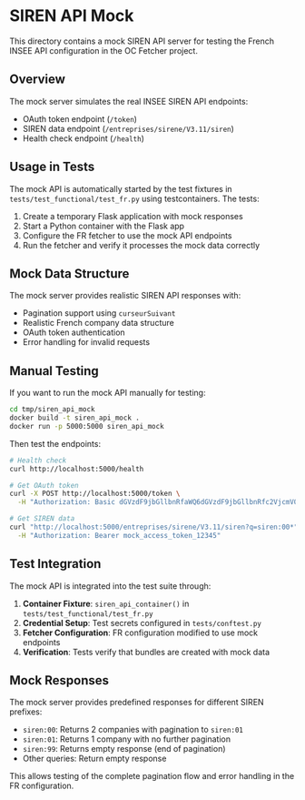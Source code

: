 # SIREN API Mock

This directory contains a mock SIREN API server for testing the French INSEE API configuration in the OC Fetcher project.

## Overview

The mock server simulates the real INSEE SIREN API endpoints:
- OAuth token endpoint (`/token`)
- SIREN data endpoint (`/entreprises/sirene/V3.11/siren`)
- Health check endpoint (`/health`)

## Usage in Tests

The mock API is automatically started by the test fixtures in `tests/test_functional/test_fr.py` using testcontainers. The tests:

1. Create a temporary Flask application with mock responses
2. Start a Python container with the Flask app
3. Configure the FR fetcher to use the mock API endpoints
4. Run the fetcher and verify it processes the mock data correctly

## Mock Data Structure

The mock server provides realistic SIREN API responses with:
- Pagination support using `curseurSuivant`
- Realistic French company data structure
- OAuth token authentication
- Error handling for invalid requests

## Manual Testing

If you want to run the mock API manually for testing:

```bash
cd tmp/siren_api_mock
docker build -t siren_api_mock .
docker run -p 5000:5000 siren_api_mock
```

Then test the endpoints:

```bash
# Health check
curl http://localhost:5000/health

# Get OAuth token
curl -X POST http://localhost:5000/token \
  -H "Authorization: Basic dGVzdF9jbGllbnRfaWQ6dGVzdF9jbGllbnRfc2VjcmV0"

# Get SIREN data
curl "http://localhost:5000/entreprises/sirene/V3.11/siren?q=siren:00*" \
  -H "Authorization: Bearer mock_access_token_12345"
```

## Test Integration

The mock API is integrated into the test suite through:

1. **Container Fixture**: `siren_api_container()` in `tests/test_functional/test_fr.py`
2. **Credential Setup**: Test secrets configured in `tests/conftest.py`
3. **Fetcher Configuration**: FR configuration modified to use mock endpoints
4. **Verification**: Tests verify that bundles are created with mock data

## Mock Responses

The mock server provides predefined responses for different SIREN prefixes:
- `siren:00`: Returns 2 companies with pagination to `siren:01`
- `siren:01`: Returns 1 company with no further pagination
- `siren:99`: Returns empty response (end of pagination)
- Other queries: Return empty response

This allows testing of the complete pagination flow and error handling in the FR configuration.
